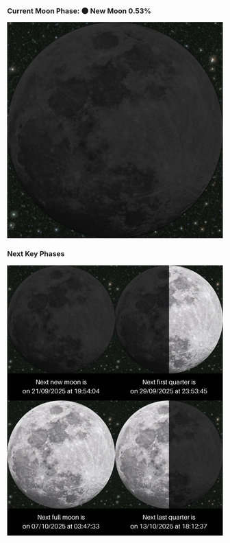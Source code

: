 ### Current Moon Phase: 🌑 New Moon 0.53%
![Moon Phase](moonphase.png)
### Next Key Phases
![Gallery](gallery.png)